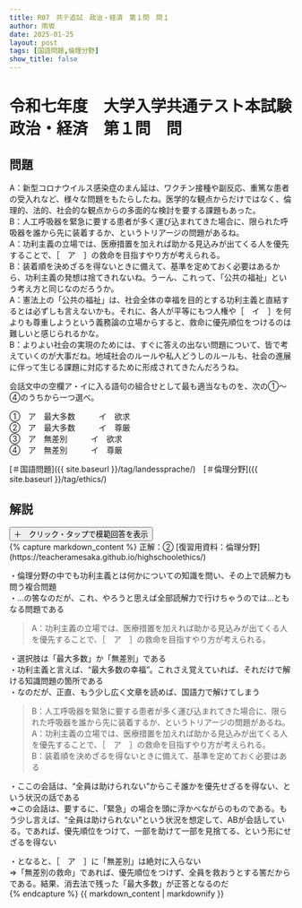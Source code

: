 ```yaml
---
title: R07　共テ追試　政治・経済　第１問　問１
author: 雨坂
date: 2025-01-25
layout: post
tags: [国語問題,倫理分野]
show_title: false
---
```

  
# 令和七年度　大学入学共通テスト本試験　政治・経済　第１問　問  
  
## 問題  
A：新型コロナウイルス感染症のまん延は、ワクチン接種や副反応、重篤な患者の受入れなど、様々な問題をもたらしたね。医学的な観点からだけではなく、倫理的、法的、社会的な観点からの多面的な検討を要する課題もあった。  
B：人工呼吸器を緊急に要する患者が多く運び込まれてきた場合に、限られた呼吸器を誰から先に装着するか、というトリアージの問題があるね。  
A：功利主義の立場では、医療措置を加えれば助かる見込みが出てくる人を優先することで、［　ア　］の救命を目指すやり方が考えられる。  
B：装着順を決めざるを得ないときに備えて、基準を定めておく必要はあるから、功利主義の発想は捨てきれないね。うーん、これって、「公共の福祉」という考え方と同じなのだろうか。  
A：憲法上の「公共の福祉」は、社会全体の幸福を目的とする功利主義と直結するとは必ずしも言えないかも。それに、各人が平等にもつ人権や［　イ　］を何よりも尊重しようという義務論の立場からすると、救命に優先順位をつけるのは難しいと感じられるかな。  
B：よりよい社会の実現のためには、すぐに答えの出ない問題について、皆で考えていくのが大事だね。地域社会のルールや私人どうしのルールも、社会の進展に伴って生じる課題に対応するために形成されてきたんだろうね。  
  
会話文中の空欄ア・イに入る語句の組合せとして最も適当なものを、次の①～④のうちから一つ選べ。  
  
①　ア　最大多数　　　イ　欲求  
②　ア　最大多数　　　イ　尊厳  
③　ア　無差別　　　イ　欲求  
④　ア　無差別　　　イ　尊厳  
  
[＃国語問題]({{ site.baseurl }}/tag/landessprache/)　[＃倫理分野]({{ site.baseurl }}/tag/ethics/)  
  
## 解説  
<div class="collapsible">
  <button class="collapsible-button">＋　クリック・タップで模範回答を表示</button>
  <div class="collapsible-content">
    {% capture markdown_content %}
正解：②  
[復習用資料：倫理分野](https://teacheramesaka.github.io/highschoolethics/)  
  
・倫理分野の中でも功利主義とは何かについての知識を問い、その上で読解力も問う複合問題  
・…の筈なのだが、これ、やろうと思えば全部読解力で行けちゃうのでは…ともなる問題である  
  
> A：功利主義の立場では、医療措置を加えれば助かる見込みが出てくる人を優先することで、［　ア　］の救命を目指すやり方が考えられる。  
  
・選択肢は「最大多数」か「無差別」である  
・功利主義と言えば、“最大多数の幸福”。これさえ覚えていれば、それだけで解ける知識問題の箇所である  
・なのだが、正直、もう少し広く文章を読めば、国語力で解けてしまう  
  
>B：人工呼吸器を緊急に要する患者が多く運び込まれてきた場合に、限られた呼吸器を誰から先に装着するか、というトリアージの問題があるね。  
>A：功利主義の立場では、医療措置を加えれば助かる見込みが出てくる人を優先することで、［　ア　］の救命を目指すやり方が考えられる。  
>B：装着順を決めざるを得ないときに備えて、基準を定めておく必要はある  
  
・ここの会話は、“全員は助けられない”からこそ誰かを優先せざるを得ない、という状況の話である  
⇒この会話は、要するに、「緊急」の場合を頭に浮かべながらのものである。もう少し言えば、“全員は助けられない”という状況を想定して、ABが会話している。であれば、優先順位をつけて、一部を助けて一部を見捨てる、という形にせざるを得ない  
  
・となると、［　ア　］に「無差別」は絶対に入らない  
⇒「無差別の救命」であれば、優先順位をつけず、全員を救おうとする筈だからである。結果、消去法で残った「最大多数」が正答となるのだ  
    {% endcapture %}
    {{ markdown_content | markdownify }}
  </div>
</div>